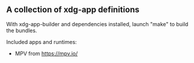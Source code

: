 A collection of xdg-app definitions
-----------------------------------

With xdg-app-builder and dependencies installed, launch "make"
to build the bundles.

Included apps and runtimes:
- MPV from https://mpv.io/
